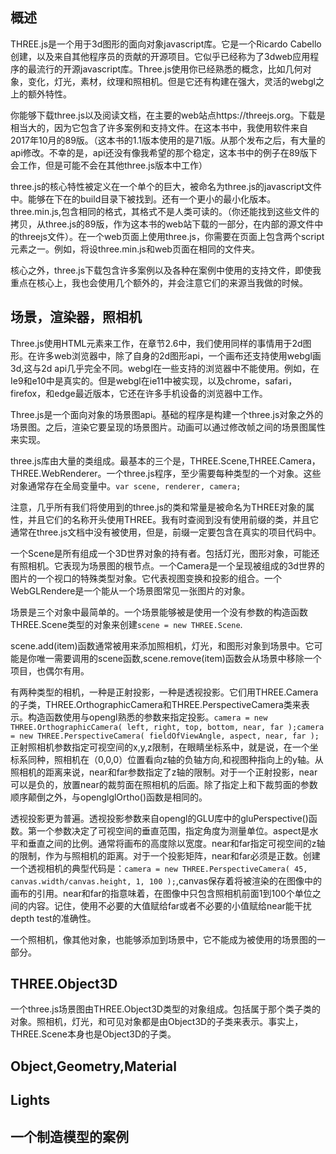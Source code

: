 ## 概述

THREE.js是一个用于3d图形的面向对象javascript库。它是一个Ricardo Cabello创建，以及来自其他程序员的贡献的开源项目。它似乎已经称为了3dweb应用程序的最流行的开源javascript库。Three.js使用你已经熟悉的概念，比如几何对象，变化，灯光，素材，纹理和照相机。但是它还有构建在强大，灵活的webgl之上的额外特性。

你能够下载three.js以及阅读文档，在主要的web站点https://threejs.org。下载是相当大的，因为它包含了许多案例和支持文件。在这本书中，我使用软件来自2017年10月的89版。（这本书的1.1版本使用的是71版。从那个发布之后，有大量的api修改。不幸的是，api还没有像我希望的那个稳定，这本书中的例子在89版下会工作，但是可能不会在其他three.js版本中工作）

three.js的核心特性被定义在一个单个的巨大，被命名为three.js的javascript文件中。能够在下在的build目录下被找到。还有一个更小的最小化版本。three.min.js,包含相同的格式，其格式不是人类可读的。（你还能找到这些文件的拷贝，从three.js的89版，作为这本书的web站下载的一部分，在内部的源文件中的threejs文件）。在一个web页面上使用three.js，你需要在页面上包含两个script元素之一。例如，将设three.min.js和web页面在相同的文件夹。

核心之外，three.js下载包含许多案例以及各种在案例中使用的支持文件，即使我重点在核心上，我也会使用几个额外的，并会注意它们的来源当我做的时候。

## 场景，渲染器，照相机

Three.js使用HTML<canvas>元素来工作，在章节2.6中，我们使用同样的事情用于2d图形。在许多web浏览器中，除了自身的2d图形api，一个画布还支持使用webgl画3d,这与2d api几乎完全不同。webgl在一些支持<canvas>的浏览器中不能使用。例如，在Ie9和e10中是真实的。但是webgl在ie11中被实现，以及chrome，safari，firefox，和edge最近版本，它还在许多手机设备的浏览器中工作。

Three.js是一个面向对象的场景图api。基础的程序是构建一个three.js对象之外的场景图。之后，渲染它要呈现的场景图片。动画可以通过修改帧之间的场景图属性来实现。

three.js库由大量的类组成。最基本的三个是，THREE.Scene,THREE.Camera，THREE.WebRenderer。一个three.js程序，至少需要每种类型的一个对象。这些对象通常存在全局变量中。`var scene, renderer, camera;`

注意，几乎所有我们将使用到的three.js的类和常量是被命名为THREE对象的属性，并且它们的名称开头使用THREE。我有时查阅到没有使用前缀的类，并且它通常在three.js文档中没有被使用，但是，前缀一定要包含在真实的项目代码中。

一个Scene是所有组成一个3D世界对象的持有者。包括灯光，图形对象，可能还有照相机。它表现为场景图的根节点。一个Camera是一个呈现被组成的3d世界的图片的一个视口的特殊类型对象。它代表视图变换和投影的组合。一个WebGLRendere是一个能从一个场景图常见一张图片的对象。

场景是三个对象中最简单的。一个场景能够被是使用一个没有参数的构造函数THREE.Scene类型的对象来创建`scene = new THREE.Scene`.

scene.add(item)函数通常被用来添加照相机，灯光，和图形对象到场景中。它可能是你唯一需要调用的scene函数,scene.remove(item)函数会从场景中移除一个项目，也偶尔有用。

有两种类型的相机，一种是正射投影，一种是透视投影。它们用THREE.Camera的子类，THREE.OrthographicCamera和THREE.PerspectiveCamera类来表示。构造函数使用与opengl熟悉的参数来指定投影。`camera = new THREE.OrthographicCamera( left, right, top, bottom, near, far );camera = new THREE.PerspectiveCamera( fieldOfViewAngle, aspect, near, far );`
正射照相机参数指定可视空间的x,y,z限制，在眼睛坐标系中，就是说，在一个坐标系同种，照相机在（0,0,0）位置看向z轴的负轴方向,和视图种指向上的y轴。从照相机的距离来说，near和far参数指定了z轴的限制。对于一个正射投影，near可以是负的，放置near的裁剪面在照相机的后面。除了指定上和下裁剪面的参数顺序颠倒之外，与openglglOrtho()函数是相同的。

透视投影更为普遍。透视投影参数来自opengl的GLU库中的gluPerspective()函数。第一个参数决定了可视空间的垂直范围，指定角度为测量单位。aspect是水平和垂直之间的比例。通常将画布的高度除以宽度。near和far指定可视空间的z轴的限制，作为与照相机的距离。对于一个投影矩阵，near和far必须是正数。创建一个透视相机的典型代码是：`camera = new THREE.PerspectiveCamera( 45, canvas.width/canvas.height, 1, 100 );`,canvas保存着将被渲染的在图像中的画布的引用。near和far的指意味着，在图像中只包含照相机前面1到100个单位之间的内容。记住，使用不必要的大值赋给far或者不必要的小值赋给near能干扰depth test的准确性。

一个照相机，像其他对象，也能够添加到场景中，它不能成为被使用的场景图的一部分。

## THREE.Object3D

一个three.js场景图由THREE.Object3D类型的对象组成。包括属于那个类子类的对象。照相机，灯光，和可见对象都是由Object3D的子类来表示。事实上，THREE.Scene本身也是Object3D的子类。

## Object,Geometry,Material

## Lights

## 一个制造模型的案例